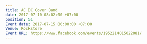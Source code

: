 ```yaml
---
title: AC DC Cover Band
date: 2017-07-10 08:02:00 +07:00
position: 51
Event date: 2017-07-15 00:00:00 +07:00
Venue: Rockstore
Event URL: https://www.facebook.com/events/1952214015022081/
---
```


